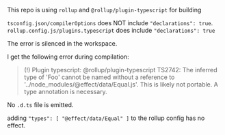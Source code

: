 This repo is using `rollup` and `@rollup/plugin-typescript` for building

`tsconfig.json/compilerOptions` does NOT include `"declarations": true`.
`rollup.config.js/plugins.typescript` does include `"declarations": true`

The error is silenced in the workspace.

I get the following error during compilation:
> (!) Plugin typescript: @rollup/plugin-typescript TS2742: The inferred type of 
'Foo' cannot be named without a reference to '../node_modules/@effect/data/Equal.js'. This is likely not portable. A type annotation is necessary.

No `.d.ts` file is emitted.

adding `"types": [ "@effect/data/Equal" ]` to the rollup config has no effect.